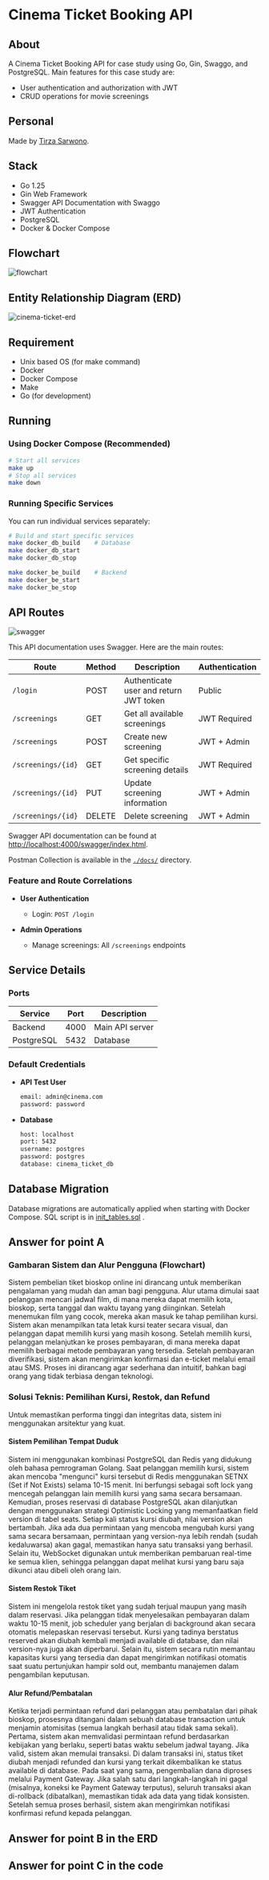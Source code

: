 # Cinema Ticket Booking API

## About

A Cinema Ticket Booking API for case study using Go, Gin, Swaggo, and PostgreSQL. Main features for this case study are:

- User authentication and authorization with JWT
- CRUD operations for movie screenings

## Personal

Made by [Tirza Sarwono](https://www.linkedin.com/in/tirzasrwn/).

## Stack

- Go 1.25
- Gin Web Framework
- Swagger API Documentation with Swaggo
- JWT Authentication
- PostgreSQL
- Docker & Docker Compose

## Flowchart

![flowchart](./docs/flowchart.png)

## Entity Relationship Diagram (ERD)

![cinema-ticket-erd](./docs/cinema-erd.png)

## Requirement

- Unix based OS (for make command)
- Docker
- Docker Compose
- Make
- Go (for development)

## Running

### Using Docker Compose (Recommended)

```sh
# Start all services
make up
# Stop all services
make down
```

### Running Specific Services

You can run individual services separately:

```sh
# Build and start specific services
make docker_db_build    # Database
make docker_db_start
make docker_db_stop

make docker_be_build    # Backend
make docker_be_start
make docker_be_stop
```

## API Routes

![swagger](./docs/swagger-ui.png)

This API documentation uses Swagger. Here are the main routes:

| Route              | Method | Description                            | Authentication |
| ------------------ | ------ | -------------------------------------- | -------------- |
| `/login`           | POST   | Authenticate user and return JWT token | Public         |
| `/screenings`      | GET    | Get all available screenings           | JWT Required   |
| `/screenings`      | POST   | Create new screening                   | JWT + Admin    |
| `/screenings/{id}` | GET    | Get specific screening details         | JWT Required   |
| `/screenings/{id}` | PUT    | Update screening information           | JWT + Admin    |
| `/screenings/{id}` | DELETE | Delete screening                       | JWT + Admin    |

Swagger API documentation can be found at [http://localhost:4000/swagger/index.html](http://localhost:4000/swagger/index.html).

Postman Collection is available in the [`./docs/`](./docs/postman_collection.json) directory.

### Feature and Route Correlations

- **User Authentication**
  - Login: `POST /login`

- **Admin Operations**
  - Manage screenings: All `/screenings` endpoints

## Service Details

### Ports

| Service    | Port | Description     |
| ---------- | ---- | --------------- |
| Backend    | 4000 | Main API server |
| PostgreSQL | 5432 | Database        |

### Default Credentials

- **API Test User**

  ```sh
  email: admin@cinema.com
  password: password
  ```

- **Database**

  ```sh
  host: localhost
  port: 5432
  username: postgres
  password: postgres
  database: cinema_ticket_db
  ```

## Database Migration

Database migrations are automatically applied when starting with Docker Compose. SQL script is in [init_tables.sql](./database/migrations/init_tables.sql) .

## Answer for point A

### Gambaran Sistem dan Alur Pengguna (Flowchart)

Sistem pembelian tiket bioskop online ini dirancang untuk memberikan pengalaman yang mudah dan aman bagi pengguna. Alur utama dimulai saat pelanggan mencari jadwal film, di mana mereka dapat memilih kota, bioskop, serta tanggal dan waktu tayang yang diinginkan. Setelah menemukan film yang cocok, mereka akan masuk ke tahap pemilihan kursi. Sistem akan menampilkan tata letak kursi teater secara visual, dan pelanggan dapat memilih kursi yang masih kosong. Setelah memilih kursi, pelanggan melanjutkan ke proses pembayaran, di mana mereka dapat memilih berbagai metode pembayaran yang tersedia. Setelah pembayaran diverifikasi, sistem akan mengirimkan konfirmasi dan e-ticket melalui email atau SMS. Proses ini dirancang agar sederhana dan intuitif, bahkan bagi orang yang tidak terbiasa dengan teknologi.

### Solusi Teknis: Pemilihan Kursi, Restok, dan Refund

Untuk memastikan performa tinggi dan integritas data, sistem ini menggunakan arsitektur yang kuat.

#### Sistem Pemilihan Tempat Duduk

Sistem ini menggunakan kombinasi PostgreSQL dan Redis yang didukung oleh bahasa pemrograman Golang. Saat pelanggan memilih kursi, sistem akan mencoba "mengunci" kursi tersebut di Redis menggunakan SETNX (Set if Not Exists) selama 10-15 menit. Ini berfungsi sebagai soft lock yang mencegah pelanggan lain memilih kursi yang sama secara bersamaan. Kemudian, proses reservasi di database PostgreSQL akan dilanjutkan dengan menggunakan strategi Optimistic Locking yang memanfaatkan field version di tabel seats. Setiap kali status kursi diubah, nilai version akan bertambah. Jika ada dua permintaan yang mencoba mengubah kursi yang sama secara bersamaan, permintaan yang version-nya lebih rendah (sudah kedaluwarsa) akan gagal, memastikan hanya satu transaksi yang berhasil. Selain itu, WebSocket digunakan untuk memberikan pembaruan real-time ke semua klien, sehingga pelanggan dapat melihat kursi yang baru saja dikunci atau dibeli oleh orang lain.

#### Sistem Restok Tiket

Sistem ini mengelola restok tiket yang sudah terjual maupun yang masih dalam reservasi. Jika pelanggan tidak menyelesaikan pembayaran dalam waktu 10-15 menit, job scheduler yang berjalan di background akan secara otomatis melepaskan reservasi tersebut. Kursi yang tadinya berstatus reserved akan diubah kembali menjadi available di database, dan nilai version-nya juga akan diperbarui. Selain itu, sistem secara rutin memantau kapasitas kursi yang tersedia dan dapat mengirimkan notifikasi otomatis saat suatu pertunjukan hampir sold out, membantu manajemen dalam pengambilan keputusan.

#### Alur Refund/Pembatalan

Ketika terjadi permintaan refund dari pelanggan atau pembatalan dari pihak bioskop, prosesnya ditangani dalam sebuah database transaction untuk menjamin atomisitas (semua langkah berhasil atau tidak sama sekali). Pertama, sistem akan memvalidasi permintaan refund berdasarkan kebijakan yang berlaku, seperti batas waktu sebelum jadwal tayang. Jika valid, sistem akan memulai transaksi. Di dalam transaksi ini, status tiket diubah menjadi refunded dan kursi yang terkait dikembalikan ke status available di database. Pada saat yang sama, pengembalian dana diproses melalui Payment Gateway. Jika salah satu dari langkah-langkah ini gagal (misalnya, koneksi ke Payment Gateway terputus), seluruh transaksi akan di-rollback (dibatalkan), memastikan tidak ada data yang tidak konsisten. Setelah semua proses berhasil, sistem akan mengirimkan notifikasi konfirmasi refund kepada pelanggan.

## Answer for point B in the ERD

## Answer for point C in the code

